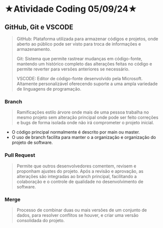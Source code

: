 # ★Atividade Coding 05/09/24★

## GitHub, Git e VSCODE
> GitHub: Plataforma utilizada para armazenar códigos e projetos, onde aberto ao público pode ser visto
para troca de informações e armazenamento.
> 
> Git: Sistema que permite rastrear mudanças em código-fonte, mantendo um histórico completo das alterações feitas no código e permite reverter para versões anteriores se necessário.
>
> VSCODE: Editor de código-fonte desenvolvido pela Microsoft. Altamente personalizável oferecendo suporte a uma ampla variedade de linguagens de programação.


### Branch
> Ramificações estilo árvore onde mais de uma pessoa trabalha no mesmo projeto sem alteração principal
> onde pode ser feito correções e bugs de forma isolada onde não irá comprometer o projeto inicial.
- O código principal normalmente é descrito por main ou master.
- O uso de branch facilita para manter o a organização e organização do projeto de software.

### Pull Request
>Permite que outros desenvolvedores comentem, revisem e proponham ajustes do projeto.
> Após a revisão e aprovação, as alterações são integradas ao branch principal,
> facilitando a colaboração e o controle de qualidade no desenvolvimento de software.

### Merge
> Processo de combinar duas ou mais versões de um conjunto de dados, para resolver conflitos se houver, e criar uma versão consolidada do projeto.
>
> 
